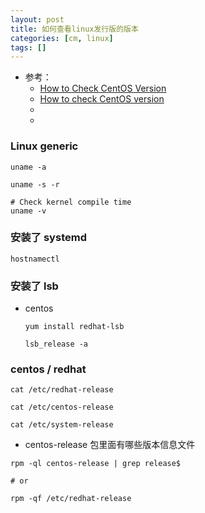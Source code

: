 ```yaml
---
layout: post
title: 如何查看linux发行版的版本
categories: [cm, linux]
tags: []
---
```


* 参考： 
    * [How to Check CentOS Version](https://www.thegeekdiary.com/how-to-check-centos-version/)
    * [How to check CentOS version](https://linuxconfig.org/how-to-check-centos-version)
    * []()
    * []()


### Linux generic

`uname -a`

`uname -s -r`

~~~
# Check kernel compile time 
uname -v
~~~



### 安装了 systemd

~~~
hostnamectl
~~~


### 安装了 lsb

* centos

    ~~~
    yum install redhat-lsb

    lsb_release -a
    ~~~





### centos / redhat

`cat /etc/redhat-release`

`cat /etc/centos-release`

`cat /etc/system-release`


* centos-release 包里面有哪些版本信息文件

~~~
rpm -ql centos-release | grep release$

# or

rpm -qf /etc/redhat-release
~~~

